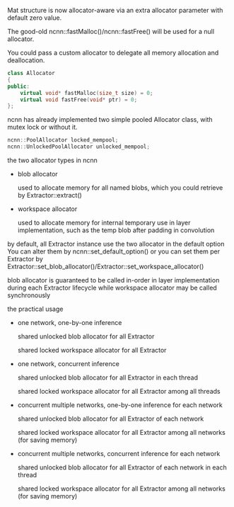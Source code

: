 Mat structure is now allocator-aware via an extra allocator parameter with default zero value.

The good-old ncnn::fastMalloc()/ncnn::fastFree() will be used for a null allocator.

You could pass a custom allocator to delegate all memory allocation and deallocation.

```cpp
class Allocator
{
public:
    virtual void* fastMalloc(size_t size) = 0;
    virtual void fastFree(void* ptr) = 0;
};
```

ncnn has already implemented two simple pooled Allocator class, with mutex lock or without it.

```cpp
ncnn::PoolAllocator locked_mempool;
ncnn::UnlockedPoolAllocator unlocked_mempool;
```

the two allocator types in ncnn

* blob allocator

    used to allocate memory for all named blobs, which you could retrieve by Extractor::extract()
* workspace allocator

    used to allocate memory for internal temporary use in layer implementation, such as the temp blob after padding in convolution

by default, all Extractor instance use the two allocator in the default option
You can alter them by ncnn::set_default_option()
or you can set them per Extractor by Extractor::set_blob_allocator()/Extractor::set_workspace_allocator()

blob allocator is guaranteed to be called in-order in layer implementation during each Extractor lifecycle
while workspace allocator may be called synchronously

the practical usage

* one network, one-by-one inference

    shared unlocked blob allocator for all Extractor

    shared locked workspace allocator for all Extractor

* one network, concurrent inference

    shared unlocked blob allocator for all Extractor in each thread

    shared locked workspace allocator for all Extractor among all threads

* concurrent multiple networks, one-by-one inference for each network

    shared unlocked blob allocator for all Extractor of each network

    shared locked workspace allocator for all Extractor among all networks (for saving memory)

* concurrent multiple networks, concurrent inference for each network

    shared unlocked blob allocator for all Extractor of each network in each thread

    shared locked workspace allocator for all Extractor among all networks (for saving memory)
